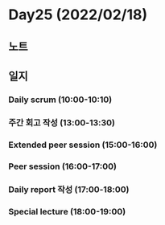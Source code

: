 # Day25 (2022/02/18)

## 노트

## 일지

### Daily scrum (10:00-10:10)

### 주간 회고 작성 (13:00-13:30)

### Extended peer session (15:00-16:00)

### Peer session (16:00-17:00)

### Daily report 작성 (17:00-18:00)

### Special lecture (18:00-19:00)
